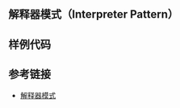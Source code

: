 <!--
date: 2022-01-12T22:34:12+08:00
lastmod: 2022-01-12T22:34:12+08:00
-->
## 解释器模式（Interpreter Pattern）


## 样例代码


## 参考链接

* [解释器模式](https://www.runoob.com/design-pattern/interpreter-pattern.html)